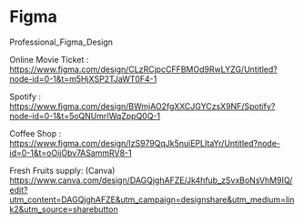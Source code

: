 # Figma
Professional_Figma_Design

Online Movie Ticket  :
https://www.figma.com/design/CLzRCjpcCFFBMOd9RwLYZG/Untitled?node-id=0-1&t=m5HjXSP2TJaWT0F4-1

Spotify :
https://www.figma.com/design/BWmjAO2fgXXCJGYCzsX9NF/Spotify?node-id=0-1&t=5oQNUmrIWqZppQ0Q-1

Coffee Shop :
https://www.figma.com/design/IzS979QqJk5nuiEPLItaYr/Untitled?node-id=0-1&t=oOijObv7ASammRV8-1

Fresh Fruits supply: (Canva)
https://www.canva.com/design/DAGQjghAFZE/Jk4hfub_zSvxBoNsVhM9IQ/edit?utm_content=DAGQjghAFZE&utm_campaign=designshare&utm_medium=link2&utm_source=sharebutton
